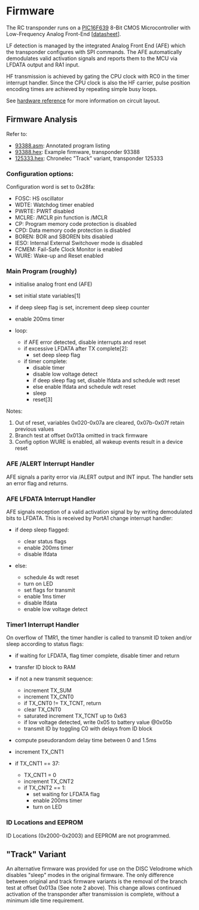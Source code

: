 # Firmware

The RC transponder runs on a
[PIC16F639](https://www.microchip.com/en-us/product/PIC16F639)
8-Bit CMOS Microcontroller with Low-Frequency Analog Front-End
[[datasheet](https://ww1.microchip.com/downloads/aemDocuments/documents/OTH/ProductDocuments/DataSheets/41232D.pdf)].

LF detection is managed by the integrated Analog Front End (AFE)
which the transponder configures with SPI commands. The AFE
automatically demodulates valid activation signals
and reports them to the MCU via LFDATA output and RA1 input.

HF transmission is achieved by gating the CPU clock with
RC0 in the timer interrupt handler. Since the CPU clock
is also the HF carrier, pulse position encoding times are
achieved by repeating simple busy loops.

See [hardware reference](../hardware/) for more information on
circuit layout.


## Firmware Analysis

Refer to:

   - [93388.asm](93388.asm): Annotated program listing
   - [93388.hex](93388.hex): Example firmware, transponder 93388
   - [125333.hex](125333.hex): Chronelec "Track" variant, transponder 125333


### Configuration options:

Configuration word is set to 0x28fa:

   - FOSC: HS oscillator
   - WDTE: Watchdog timer enabled
   - PWRTE: PWRT disabled
   - MCLRE: /MCLR pin function is /MCLR
   - CP: Program memory code protection is disabled
   - CPD: Data memory code protection is disabled
   - BOREN: BOR and SBOREN bits disabled
   - IESO: Internal External Switchover mode is disabled
   - FCMEM: Fail-Safe Clock Monitor is enabled
   - WURE: Wake-up and Reset enabled


### Main Program (roughly)

   - initialise analog front end (AFE)
   - set initial state variables[1]
   - if deep sleep flag is set, increment deep sleep counter
   - enable 200ms timer

   - loop:
      - if AFE error detected, disable interrupts and reset
      - if excessive LFDATA after TX complete[2]:
          - set deep sleep flag
      - if timer complete:
          - disable timer
          - disable low voltage detect
          - if deep sleep flag set, disable lfdata and schedule wdt reset
          - else enable lfdata and schedule wdt reset
          - sleep
          - reset[3]

Notes:

   1. Out of reset, variables 0x020-0x07a are cleared,
      0x07b-0x07f retain previous values
   2. Branch test at offset 0x013a omitted in track firmware
   3. Config option WURE is enabled, all wakeup events result
      in a device reset


### AFE /ALERT Interrupt Handler

AFE signals a parity error via /ALERT output and INT input.
The handler sets an error flag and returns.


### AFE LFDATA Interrupt Handler

AFE signals reception of a valid activation signal by
by writing demodulated bits to LFDATA. This is received
by PortA1 change interrupt handler:

   - if deep sleep flagged:
      - clear status flags
      - enable 200ms timer
      - disable lfdata

   - else:
      - schedule 4s wdt reset
      - turn on LED
      - set flags for transmit
      - enable 1ms timer
      - disable lfdata
      - enable low voltage detect


### Timer1 Interrupt Handler

On overflow of TMR1, the timer handler is called to transmit
ID token and/or sleep according to status flags:

   - if waiting for LFDATA, flag timer complete, disable timer and return

   - transfer ID block to RAM
   - if not a new transmit sequence:
      - increment TX_SUM
      - increment TX_CNT0
      - if TX_CNT0 != TX_TCNT, return
      - clear TX_CNT0
      - saturated increment TX_TCNT up to 0x63
      - if low voltage detected, write 0x05 to battery value @0x05b
      - transmit ID by toggling C0 with delays from ID block

   - compute pseudorandom delay time between 0 and 1.5ms
   - increment TX_CNT1
   - if TX_CNT1 == 37:
      - TX_CNT1 = 0
      - increment TX_CNT2
      - if TX_CNT2 == 1:
          - set waiting for LFDATA flag
          - enable 200ms timer
          - turn on LED
   

### ID Locations and EEPROM

ID Locations (0x2000-0x2003) and EEPROM are not programmed.


## "Track" Variant

An alternative firmware was provided for use on the
DISC Velodrome which disables "sleep" modes in the
original firmware. The only difference between original
and track firmware variants is the removal of the
branch test at offset 0x013a (See note 2 above).
This change allows continued activation of the transponder
after transmission is complete, without a minimum idle time
requirement.
